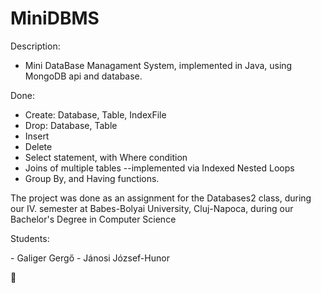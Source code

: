 # MiniDBMS

Description:
- Mini DataBase Managament System, implemented in Java, using MongoDB api and database.

Done:
- Create: Database, Table, IndexFile
- Drop: Database, Table
- Insert
- Delete
- Select statement, with Where condition
- Joins of multiple tables --implemented via Indexed Nested Loops
- Group By, and Having functions.

<p>The project was done as an assignment for the Databases2 class, during our IV. semester at Babes-Bolyai University, Cluj-Napoca, during our Bachelor's Degree in Computer Science<p>

<p>Students:<p>
- Galiger Gergő
- Jánosi József-Hunor

:8ball:
